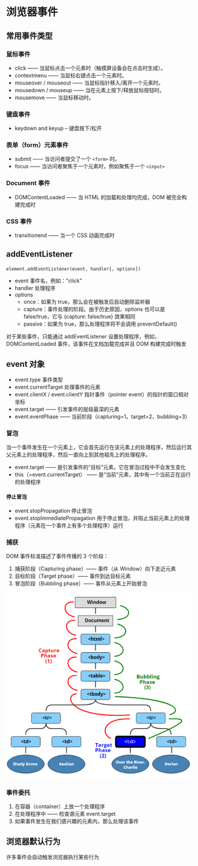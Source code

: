 # 浏览器事件

## 常用事件类型

### 鼠标事件

- click —— 当鼠标点击一个元素时（触摸屏设备会在点击时生成）。
- contextmenu —— 当鼠标右键点击一个元素时。
- mouseover / mouseout —— 当鼠标指针移入/离开一个元素时。
- mousedown / mouseup —— 当在元素上按下/释放鼠标按钮时。
- mousemove —— 当鼠标移动时。

### 键盘事件

- keydown and keyup – 键盘按下/松开

### 表单（form）元素事件

- submit —— 当访问者提交了一个 `<form>` 时。
- focus —— 当访问者聚焦于一个元素时，例如聚焦于一个 `<input>`

### Document 事件

- DOMContentLoaded —— 当 HTML 的加载和处理均完成，DOM 被完全构建完成时

### CSS 事件

- transitionend —— 当一个 CSS 动画完成时

## addEventListener

`element.addEventListener(event, handler[, options])`

- event 事件名，例如："click"
- handler 处理程序
- options
  - once：如果为 true，那么会在被触发后自动删除监听器
  - capture：事件处理的阶段。由于历史原因，options 也可以是 false/true，它与 {capture: false/true} 效果相同
  - passive：如果为 true，那么处理程序将不会调用 preventDefault()

对于某些事件，只能通过 addEventListener 设置处理程序，例如，DOMContentLoaded 事件，该事件在文档加载完成并且 DOM 构建完成时触发

## event 对象

- event.type 事件类型
- event.currentTarget 处理事件的元素
- event.clientX / event.clientY 指针事件（pointer event）的指针的窗口相对坐标
- event.target —— 引发事件的层级最深的元素
- event.eventPhase —— 当前阶段（capturing=1，target=2，bubbling=3）

### 冒泡

当一个事件发生在一个元素上，它会首先运行在该元素上的处理程序，然后运行其父元素上的处理程序，然后一直向上到其他祖先上的处理程序。

- event.target —— 是引发事件的“目标”元素，它在冒泡过程中不会发生变化
- this（=event.currentTarget） —— 是“当前”元素，其中有一个当前正在运行的处理程序

#### 停止冒泡

- event.stopPropagation 停止冒泡
- event.stopImmediatePropagation 用于停止冒泡，并阻止当前元素上的处理程序（元素在一个事件上有多个处理程序）运行

### 捕获

DOM 事件标准描述了事件传播的 3 个阶段：

1. 捕获阶段（Capturing phase）—— 事件（从 Window）向下走近元素
2. 目标阶段（Target phase）—— 事件到达目标元素
3. 冒泡阶段（Bubbling phase）—— 事件从元素上开始冒泡

![DOM 事件](../img/52.png)

### 事件委托

1. 在容器（container）上放一个处理程序
2. 在处理程序中 —— 检查源元素 event.target
3. 如果事件发生在我们感兴趣的元素内，那么处理该事件

## 浏览器默认行为

许多事件会自动触发浏览器执行某些行为
